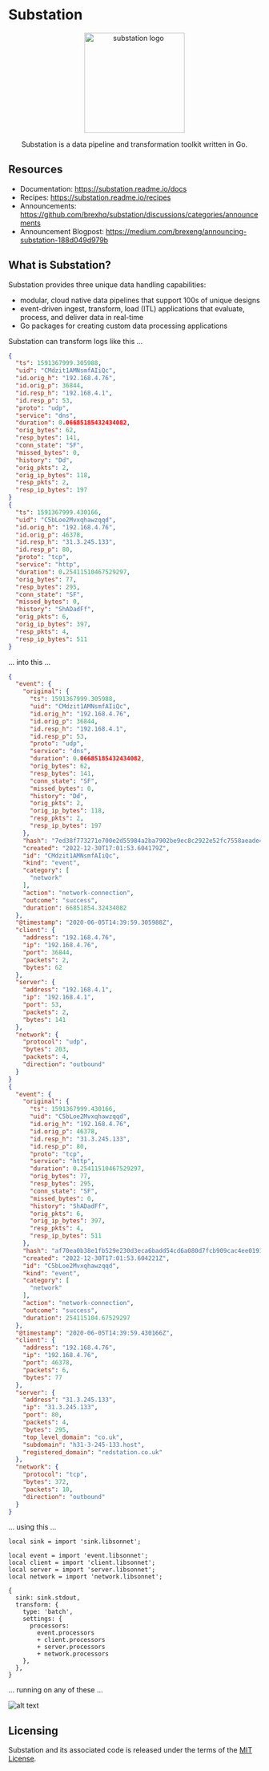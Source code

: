 # Substation

<p align="center">
<img alt="substation logo" width="200"
src="https://github.com/brexhq/substation/blob/main/substation_logo.png" />
</p>

<p align="center">
Substation is a data pipeline and transformation toolkit written in Go.
</p>

## Resources
* Documentation: https://substation.readme.io/docs
* Recipes: https://substation.readme.io/recipes
* Announcements: https://github.com/brexhq/substation/discussions/categories/announcements
* Announcement Blogpost: https://medium.com/brexeng/announcing-substation-188d049d979b

## What is Substation?

Substation provides three unique data handling capabilities: 
* modular, cloud native data pipelines that support 100s of unique designs
* event-driven ingest, transform, load (ITL) applications that evaluate, process, and deliver data in real-time
* Go packages for creating custom data processing applications

Substation can transform logs like this ...
```json
{
  "ts": 1591367999.305988,
  "uid": "CMdzit1AMNsmfAIiQc",
  "id.orig_h": "192.168.4.76",
  "id.orig_p": 36844,
  "id.resp_h": "192.168.4.1",
  "id.resp_p": 53,
  "proto": "udp",
  "service": "dns",
  "duration": 0.06685185432434082,
  "orig_bytes": 62,
  "resp_bytes": 141,
  "conn_state": "SF",
  "missed_bytes": 0,
  "history": "Dd",
  "orig_pkts": 2,
  "orig_ip_bytes": 118,
  "resp_pkts": 2,
  "resp_ip_bytes": 197
}
{
  "ts": 1591367999.430166,
  "uid": "C5bLoe2Mvxqhawzqqd",
  "id.orig_h": "192.168.4.76",
  "id.orig_p": 46378,
  "id.resp_h": "31.3.245.133",
  "id.resp_p": 80,
  "proto": "tcp",
  "service": "http",
  "duration": 0.25411510467529297,
  "orig_bytes": 77,
  "resp_bytes": 295,
  "conn_state": "SF",
  "missed_bytes": 0,
  "history": "ShADadFf",
  "orig_pkts": 6,
  "orig_ip_bytes": 397,
  "resp_pkts": 4,
  "resp_ip_bytes": 511
}
```

... into this ...

```json
{
  "event": {
    "original": {
      "ts": 1591367999.305988,
      "uid": "CMdzit1AMNsmfAIiQc",
      "id.orig_h": "192.168.4.76",
      "id.orig_p": 36844,
      "id.resp_h": "192.168.4.1",
      "id.resp_p": 53,
      "proto": "udp",
      "service": "dns",
      "duration": 0.06685185432434082,
      "orig_bytes": 62,
      "resp_bytes": 141,
      "conn_state": "SF",
      "missed_bytes": 0,
      "history": "Dd",
      "orig_pkts": 2,
      "orig_ip_bytes": 118,
      "resp_pkts": 2,
      "resp_ip_bytes": 197
    },
    "hash": "7ed38f773271e700e2d55984a2ba7902be9ec8c2922e52fc7558aeade425c3de",
    "created": "2022-12-30T17:01:53.604179Z",
    "id": "CMdzit1AMNsmfAIiQc",
    "kind": "event",
    "category": [
      "network"
    ],
    "action": "network-connection",
    "outcome": "success",
    "duration": 66851854.32434082
  },
  "@timestamp": "2020-06-05T14:39:59.305988Z",
  "client": {
    "address": "192.168.4.76",
    "ip": "192.168.4.76",
    "port": 36844,
    "packets": 2,
    "bytes": 62
  },
  "server": {
    "address": "192.168.4.1",
    "ip": "192.168.4.1",
    "port": 53,
    "packets": 2,
    "bytes": 141
  },
  "network": {
    "protocol": "udp",
    "bytes": 203,
    "packets": 4,
    "direction": "outbound"
  }
}
{
  "event": {
    "original": {
      "ts": 1591367999.430166,
      "uid": "C5bLoe2Mvxqhawzqqd",
      "id.orig_h": "192.168.4.76",
      "id.orig_p": 46378,
      "id.resp_h": "31.3.245.133",
      "id.resp_p": 80,
      "proto": "tcp",
      "service": "http",
      "duration": 0.25411510467529297,
      "orig_bytes": 77,
      "resp_bytes": 295,
      "conn_state": "SF",
      "missed_bytes": 0,
      "history": "ShADadFf",
      "orig_pkts": 6,
      "orig_ip_bytes": 397,
      "resp_pkts": 4,
      "resp_ip_bytes": 511
    },
    "hash": "af70ea0b38e1fb529e230d3eca6badd54cd6a080d7fcb909cac4ee0191bb788f",
    "created": "2022-12-30T17:01:53.604221Z",
    "id": "C5bLoe2Mvxqhawzqqd",
    "kind": "event",
    "category": [
      "network"
    ],
    "action": "network-connection",
    "outcome": "success",
    "duration": 254115104.67529297
  },
  "@timestamp": "2020-06-05T14:39:59.430166Z",
  "client": {
    "address": "192.168.4.76",
    "ip": "192.168.4.76",
    "port": 46378,
    "packets": 6,
    "bytes": 77
  },
  "server": {
    "address": "31.3.245.133",
    "ip": "31.3.245.133",
    "port": 80,
    "packets": 4,
    "bytes": 295,
    "top_level_domain": "co.uk",
    "subdomain": "h31-3-245-133.host",
    "registered_domain": "redstation.co.uk"
  },
  "network": {
    "protocol": "tcp",
    "bytes": 372,
    "packets": 10,
    "direction": "outbound"
  }
}
```

... using this ...

```jsonnet
local sink = import 'sink.libsonnet';

local event = import 'event.libsonnet';
local client = import 'client.libsonnet';
local server = import 'server.libsonnet';
local network = import 'network.libsonnet';

{
  sink: sink.stdout,
  transform: {
    type: 'batch',
    settings: {
      processors:
        event.processors
        + client.processors
        + server.processors
        + network.processors
    },
  },
}
```

... running on any of these ...

![alt text](substation_architecture.png)

## Licensing

Substation and its associated code is released under the terms of the [MIT License](LICENSE).
